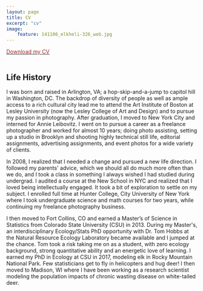 ```yaml
---
layout: page
title: CV
excerpt: "cv"
image:
    feature: 141106_elkheli-326_web.jpg
---
```


<a href="/images/1909_Ketz_CV.pdf" download> <font color="brown">Download my CV</font> </a>
<br/><br/>

## Life History

I was born and raised in Arlington, VA; a hop-skip-and-a-jump to capitol hill in Washington, DC. The backdrop of diversity of people as well as ample access to a rich cultural city lead me to attend the Art Institute of Boston at Lesley University (now the Lesley College of Art and Design) and to pursue my passion in photography. After graduation, I moved to New York City and interned for Annie Leibovitz. I went on to pursue a career as a freelance photographer and worked for almost 10 years; doing photo assisting, setting up a studio in Brooklyn and shooting highly technical still life, editorial assignments, advertising assignments, and event photos for a wide variety of clients.

In 2008, I realized that I needed a change and pursued a new life direction. I followed my parents' advice, which we should all do much more often than we do, and I took a class in something I always wished I had studied during undergrad. I audited a course at the New School in NYC and realized that I loved being intellectually engaged. It took a bit of exploration to settle on my subject. I enrolled full time at Hunter College, City University of New York where I took undergraduate science and math courses for two years, while continuing my freelance photography business.

I then moved to Fort Collins, CO and earned a Master’s of Science in Statistics from Colorado State University (CSU) in 2013. During my Master's, an interdisciplinary Ecology/Stats PhD opportunity with Dr. Tom Hobbs at the Natural Resource Ecology Laboratory became available and I jumped at the chance. Tom took a risk taking me on as a student, with zero ecology background, strong quantitative ability and an energetic love of learning. I earned my PhD in Ecology at CSU in 2017, modeling elk in Rocky Mountain National Park. Few statisticians get to fly in helicopters and hug deer! I then moved to Madison, WI where I have been working as a research scientist modeling the population impacts of chronic wasting disease on white-tailed deer.
